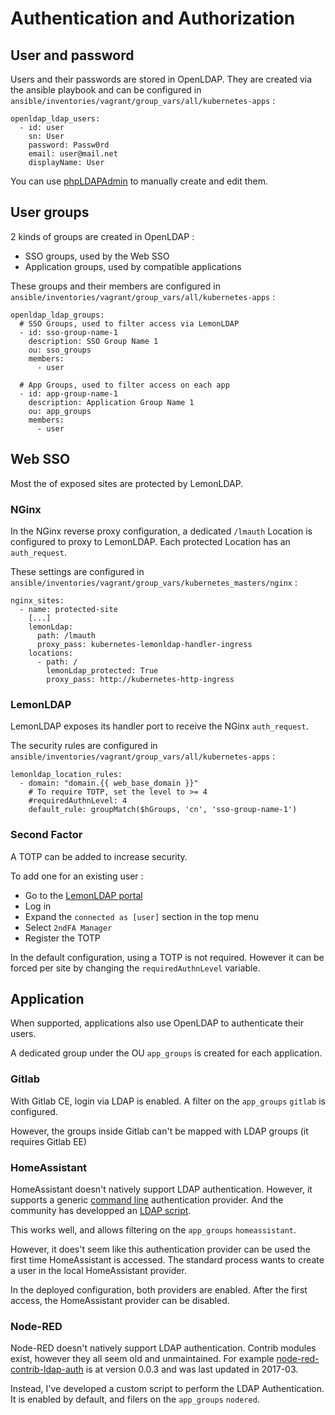 # Authentication and Authorization

## User and password

Users and their passwords are stored in OpenLDAP.
They are created via the ansible playbook and can be configured in `ansible/inventories/vagrant/group_vars/all/kubernetes-apps` : 

```
openldap_ldap_users:
  - id: user
    sn: User
    password: Passw0rd
    email: user@mail.net
    displayName: User
```

You can use [phpLDAPAdmin](https://infra.k8stest.com/phpldapadmin/) to manually create and edit them.

## User groups

2 kinds of groups are created in OpenLDAP :

* SSO groups, used by the Web SSO
* Application groups, used by compatible applications

These groups and their members are configured in `ansible/inventories/vagrant/group_vars/all/kubernetes-apps` : 

```
openldap_ldap_groups:
  # SSO Groups, used to filter access via LemonLDAP
  - id: sso-group-name-1
    description: SSO Group Name 1
    ou: sso_groups
    members: 
      - user

  # App Groups, used to filter access on each app
  - id: app-group-name-1
    description: Application Group Name 1
    ou: app_groups
    members: 
      - user
```

## Web SSO

Most the of exposed sites are protected by LemonLDAP.

### NGinx

In the NGinx reverse proxy configuration, a dedicated `/lmauth` Location is configured to proxy to LemonLDAP.
Each protected Location has an `auth_request`.

These settings are configured in `ansible/inventories/vagrant/group_vars/kubernetes_masters/nginx` :

```
nginx_sites:
  - name: protected-site
    [...]
    lemonLdap:
      path: /lmauth
      proxy_pass: kubernetes-lemonldap-handler-ingress
    locations:
      - path: /
        lemonLdap_protected: True 
        proxy_pass: http://kubernetes-http-ingress
```

### LemonLDAP

LemonLDAP exposes its handler port to receive the NGinx `auth_request`.

The security rules are configured in `ansible/inventories/vagrant/group_vars/all/kubernetes-apps` : 

```
lemonldap_location_rules:
  - domain: "domain.{{ web_base_domain }}"
    # To require TOTP, set the level to >= 4
    #requiredAuthnLevel: 4
    default_rule: groupMatch($hGroups, 'cn', 'sso-group-name-1')
```

### Second Factor

A TOTP can be added to increase security.

To add one for an existing user :

* Go to the [LemonLDAP portal](https://auth.k8stest.com/)
* Log in
* Expand the `connected as [user]` section in the top menu
* Select `2ndFA Manager`
* Register the TOTP

In the default configuration, using a TOTP is not required.
However it can be forced per site by changing the `requiredAuthnLevel` variable.

## Application

When supported, applications also use OpenLDAP to authenticate their users.

A dedicated group under the OU `app_groups` is created for each application. 

### Gitlab

With Gitlab CE, login via LDAP is enabled.
A filter on the `app_groups` `gitlab` is configured.

However, the groups inside Gitlab can't be mapped with LDAP groups (it requires Gitlab EE)

### HomeAssistant

HomeAssistant doesn't natively support LDAP authentication.
However, it supports a generic [command line](https://www.home-assistant.io/docs/authentication/providers/#command-line) authentication provider.
And the community has developped an [LDAP script](https://github.com/efficiosoft/ldap-auth-sh).

This works well, and allows filtering on the `app_groups` `homeassistant`.

However, it does't seem like this authentication provider can be used the first time HomeAssistant is accessed.
The standard process wants to create a user in the local HomeAssistant provider.

In the deployed configuration, both providers are enabled.
After the first access, the HomeAssistant provider can be disabled.

### Node-RED

Node-RED doesn't natively support LDAP authentication.
Contrib modules exist, however they all seem old and unmaintained. For example [node-red-contrib-ldap-auth](https://www.npmjs.com/package/node-red-contrib-ldap-auth) is at version 0.0.3 and was last updated in 2017-03.

Instead, I've developed a custom script to perform the LDAP Authentication.
It is enabled by default, and filers on the `app_groups` `nodered`.

